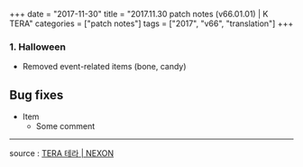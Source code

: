 +++
date = "2017-11-30"
title = "2017.11.30 patch notes (v66.01.01) | K TERA"
categories = ["patch notes"]
tags = ["2017", "v66", "translation"]
+++

### 1. Halloween
- Removed event-related items (bone, candy)

## Bug fixes

- Item
  - Some comment

----

source : [TERA 테라 | NEXON](http://tera.nexon.com/news/update/view.aspx?n4articlesn=308)

